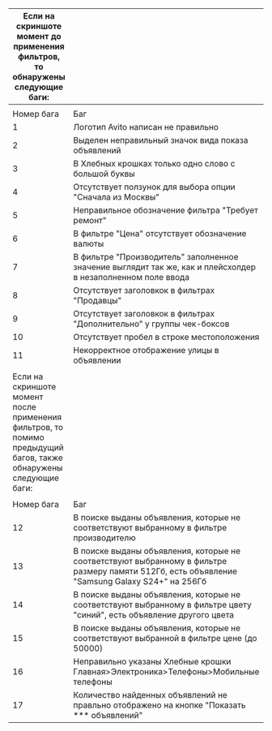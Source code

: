 | Если на скриншоте момент до применения фильтров, то обнаружены следующие баги:                                   |                                                                                                                                                |           |
| ---------------------------------------------------------------------------------------------------------------- | ---------------------------------------------------------------------------------------------------------------------------------------------- | --------- |
|                                                                                                                  |                                                                                                                                                |           |  |
| Номер бага                                                                                                       | Баг                                                                                                                                            | Приоритет | Awito |
| 1                                                                                                                | Логотип Avito написан не правильно                                                                                                             | High      | выделен значок на карте, а выбран вид "плитками без описания" |
| 2                                                                                                                | Выделен неправильный значок вида показа объявлений                                                                                             | Medium    |  Главная>электроника>телефоны>мобильные телефоны |
| 3                                                                                                                | В Хлебных крошках только одно слово с большой буквы                                                                                            | Low       |  |
| 4                                                                                                                | Отсутствует ползунок для выбора опции "Сначала из Москвы"                                                                                      | High      | Вместо "Требуется ремонт" |
| 5                                                                                                                | Неправильное обозначение фильтра "Требует ремонт"                                                                                              | Medium    |  |
| 6                                                                                                                | В фильтре "Цена" отсутствует обозначение валюты                                                                                                | Medium    |  |
| 7                                                                                                                | В фильтре "Производитель" заполненное значение выглядит так же, как и плейсхолдер в незаполненном поле ввода                                   | Medium    | все/частные/компании |
| 8                                                                                                                | Отсутствует заголовкок в фильтрах "Продавцы"                                                                                                   | High      | С Авито Доставкой/От 14 дней на возврат/Смартфон проверен |
| 9                                                                                                                | Отсутствует заголовкок в фильтрах "Дополнительно" у группы чек-боксов                                                                          | Low       | Соколдо 5 мин в объявления "Samsung Galaxy S21 Ultra 5G, 16/512Гб" |
| 10                                                                                                               | Отсутствует пробел в строке местоположения                                                                                                     | Medium    | "Samsung Galaxy Z Fold5, 12/512 Гб" (Москва, Большая) |
| 11                                                                                                               | Некорректное отображение улицы в объявлении                                                                                                    | High      |  |
|                                                                                                                  |                                                                                                                                                |           |  |
| Если на скриншоте момент после применения фильтров, то помимо предыдущий багов, также обнаружены следующие баги: |                                                                                                                                                |           |
|                                                                                                                  |                                                                                                                                                |           |  |
| Номер бага                                                                                                       | Баг                                                                                                                                            | Приоритет | Комментарий |
| 12                                                                                                               | В поиске выданы объявления, которые не соответствуют выбранному в фильтре производителю                                                        | High      |  "Samsung, есть объявление "iPhone 15 Pro Max" |
| 13                                                                                                               | В поиске выданы объявления, которые не соответствуют выбранному в фильтре размеру памяти 512Гб, есть объявление "Samsung Galaxy S24+" на 256Гб | High      |  |
| 14                                                                                                               | В поиске выданы объявления, которые не соответствуют выбранному в фильтре цвету "синий", есть объявление другого цвета                         | High      | "Samsung Galaxy S22 Ultra, 12/512 Гб", "Samsung Galaxy S24+, 12/256 Гб", "iPhone 15 Pro Max, 512 Гб" |
| 15                                                                                                               | В поиске выданы объявления, которые не соответствуют выбранной в фильтре цене (до 50000)                                                       | High      |  есть объявление "Samsung Galaxy S22 Ultra, 12/512 Гб" за 59999 |
| 16                                                                                                               | Неправильно указаны Хлебные крошки Главная>Электроника>Телефоны>Мобильные телефоны                                                             | High      | должно быть Главная>Электроника>Телефоны>Мобильные телефоны>Samsung |
| 17                                                                                                               | Количество найденных объявлений не правльно отображено на кнопке "Показать \*\*\* объявлений"                                                  | High      |  119989 по факту, на кнопке 77 |

